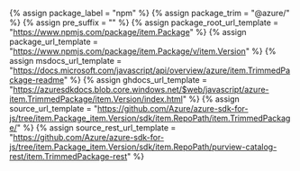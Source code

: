 {% assign package_label = "npm" %}
{% assign package_trim = "@azure/" %}
{% assign pre_suffix = "" %}
{% assign package_root_url_template = "https://www.npmjs.com/package/item.Package" %}
{% assign package_url_template = "https://www.npmjs.com/package/item.Package/v/item.Version" %}
{% assign msdocs_url_template = "https://docs.microsoft.com/javascript/api/overview/azure/item.TrimmedPackage-readme" %}
{% assign ghdocs_url_template = "https://azuresdkdocs.blob.core.windows.net/$web/javascript/azure-item.TrimmedPackage/item.Version/index.html" %}
{% assign source_url_template = "https://github.com/Azure/azure-sdk-for-js/tree/item.Package_item.Version/sdk/item.RepoPath/item.TrimmedPackage/" %}
{% assign source_rest_url_template = "https://github.com/Azure/azure-sdk-for-js/tree/item.Package_item.Version/sdk/item.RepoPath/purview-catalog-rest/item.TrimmedPackage-rest" %}